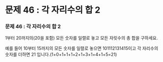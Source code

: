 # 문제 46 : 각 자리수의 합 2

### 문제 46 : 각 자리수의 합 2

1부터 20까지의\(20을 포함\) 모든 숫자를 일렬로 놓고 모든 자릿수의 총 합을 구하세요.

예를 들어 10부터 15까지의 모든 숫자를 일렬로 놓으면 101112131415이고 각 자리수의 숫자를 더하면 21 입니다.\(1+0+1+1+1+2+1+3+1+4+1+5=21\) 

